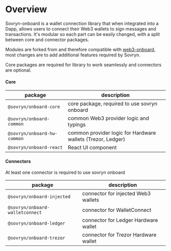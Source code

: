 # Overview

Sovryn-onboard is a wallet connection library that when integrated into a Dapp, allows users to connect their Web3 wallets to sign messages and transactions. It's modular so each part can be easily changed, with a split between core and connector packages.

Modules are forked from and therefore compatible with [web3-onboard](https://github.com/blocknative/web3-onboard), most changes are to add additional features required by Sovryn.

Core packages are required for library to work seamlessly and connectors are optional.

#### Core

| package                     | description                                                 |
| --------------------------- | ----------------------------------------------------------- |
| `@sovryn/onboard-core`      | core package, required to use sovryn onboard                |
| `@sovryn/onboard-common`    | common Web3 provider logic and typings                      |
| `@sovryn/onboard-hw-common` | common provider logic for Hardware wallets (Trezor, Ledger) |
| `@sovryn/onboard-react`     | React UI component                                          |

#### Connectors

At least one connector is required to use sovryn onboard

| package                         | description                          |
| ------------------------------- | ------------------------------------ |
| `@sovryn/onboard-injected`      | connector for injected Web3 wallets  |
| `@sovryn/onboard-walletconnect` | connector for WalletConnect          |
| `@sovryn/onboard-ledger`        | connector for Ledger Hardware wallet |
| `@sovryn/onboard-trezor`        | connector for Trezor Hardware wallet |
